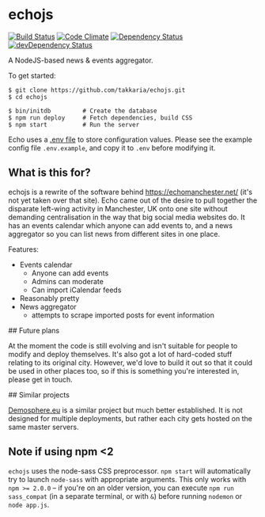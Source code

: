 # echojs

[![Build Status](https://travis-ci.org/takkaria/echojs.svg?branch=master)](https://travis-ci.org/takkaria/echojs)
[![Code Climate](https://codeclimate.com/github/takkaria/echojs/badges/gpa.svg)](https://codeclimate.com/github/takkaria/echojs)
[![Dependency Status](https://david-dm.org/takkaria/echojs.svg)](https://david-dm.org/takkaria/echojs)
[![devDependency Status](https://david-dm.org/takkaria/echojs/dev-status.svg)](https://david-dm.org/takkaria/echojs#info=devDependencies)

A NodeJS-based news &amp; events aggregator.

To get started:

	$ git clone https://github.com/takkaria/echojs.git
	$ cd echojs

	$ bin/initdb         # Create the database
	$ npm run deploy     # Fetch dependencies, build CSS
	$ npm start          # Run the server

Echo uses a [.env file](https://www.npmjs.com/package/dotenv) to store configuration values.  Please see the example config file `.env.example`, and copy it to `.env` before modifying it.

## What is this for?

echojs is a rewrite of the software behind https://echomanchester.net/ (it's not yet taken over that site).  Echo came out of the desire to pull together the disparate left-wing activity in Manchester, UK onto one site without demanding centralisation in the way that big social media websites do.  It has an events calendar which anyone can add events to, and a news aggregator so you can list news from different sites in one place.

Features:
 - Events calendar
   - Anyone can add events
   - Admins can moderate
   - Can import iCalendar feeds
 - Reasonably pretty
 - News aggregator
   - attempts to scrape imported posts for event information

## Future plans

At the moment the code is still evolving and isn't suitable for people to modify and deploy themselves.  It's also got a lot of hard-coded stuff relating to its original city.  However, we'd love to build it out so that it could be used in other places too, so if this is something you're interested in, please get in touch.

## Similar projects

[Demosphere.eu](http://demosphere.eu/) is a similar project but much better established.   It is not designed for multiple deployments, but rather each city gets hosted on the same master servers.

## Note if using npm <2

`echojs` uses the node-sass CSS preprocessor.  `npm start` will automatically try to launch `node-sass` with appropriate arguments. This only works with `npm >= 2.0.0` &ndash; if you're on an older version, you can execute `npm run sass_compat` (in a separate terminal, or with `&`) before running `nodemon` or `node app.js`.
